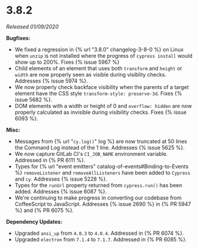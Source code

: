 # 3.8.2

*Released 01/09/2020*

**Bugfixes:**

- We fixed a regression in {% url "3.8.0" changelog-3-8-0 %} on Linux when `unzip` is not installed where the progress of `cypress install` would show up to 200%. Fixes {% issue 5967 %}
- Child elements of an element that uses both `transform` and `height` or `width` are now properly seen as visible during visiblity checks. Addresses {% issue 5974 %}.
- We now properly check backface visibility when the parents of a target element have the CSS style `transform-style: preserve-3d`. Fixes {% issue 5682 %}.
- DOM elements with a width or height of 0 and `overflow: hidden` are now properly calculated as invisible during visibility checks. Fixes {% issue 6093 %}.

**Misc:**

- Messages from {% url "`cy.log()`" log %} are now truncated at 50 lines the Command Log instead of the 1 line. Addresses {% issue 5625 %}.
- We now capture GitLab CI's `CI_JOB_NAME` environment variable. Addressed in {% PR 6111 %}.
- Types for {% url "event emitters" catalog-of-events#Binding-to-Events %} `removeListener` and `removeAllListeners` have been added to `Cypress` and `cy`. Addresses {% issue 5228 %}.
- Types for the `runUrl` property returned from `cypress.run()` has been added. Addresses {% issue 6087 %}.
- We're continuing to make progress in converting our codebase from CoffeeScript to JavaScript. Addresses {% issue 2690 %} in {% PR 5947 %} and {% PR 6075 %}.

**Dependency Updates:**

- Upgraded `ansi_up` from `4.0.3` to `4.0.4`. Addressed in {% PR 6074 %}.
- Upgraded `electron` from `7.1.4` to `7.1.7`. Addressed in {% PR 6085 %}.
